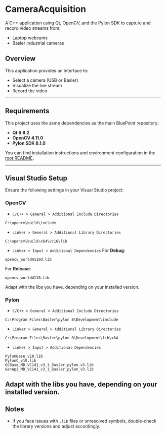 # CameraAcquisition

A C++ application using Qt, OpenCV, and the Pylon SDK to capture and record video streams from:
- Laptop webcams
- Basler industrial cameras

## Overview

This application provides an interface to:
- Select a camera (USB or Basler)
- Visualize the live stream
- Record the video

---

## Requirements

This project uses the same dependencies as the main BluePoint repository:

- **Qt 6.8.2**
- **OpenCV 4.11.0**
- **Pylon SDK 8.1.0**

You can find installation instructions and environment configuration in the [root README](../README.md).

---

## Visual Studio Setup

Ensure the following settings in your Visual Studio project:

### OpenCV

- `C/C++ > General > Additional Include Directories`
```
C:\opencv\build\include
```
- `Linker > General > Additional Library Directories`
```
C:\opencv\build\x64\vc16\lib
```
- `Linker > Input > Additional Dependencies`
For **Debug**:
```
opencv_world4110d.lib
```
For **Release**:
```
opencv_world4110.lib
```
Adapt with the libs you have, depending on your installed version.

### Pylon

- `C/C++ > General > Additional Include Directories`
```
C:\Program Files\Basler\pylon 8\Development\include
```
- `Linker > General > Additional Library Directories`
```
C:\Program Files\Basler\pylon 8\Development\lib\x64
```
- `Linker > Input > Additional Dependencies`
```
PylonBase_v10.lib
PylonC_v10.lib
GCBase_MD_VC141_v3_1_Basler_pylon_v3.lib
GenApi_MD_VC141_v3_1_Basler_pylon_v3.lib
```
Adapt with the libs you have, depending on your installed version.
---

## Notes

- If you face issues with `.lib` files or unresolved symbols, double-check the library versions and adjust accordingly.
